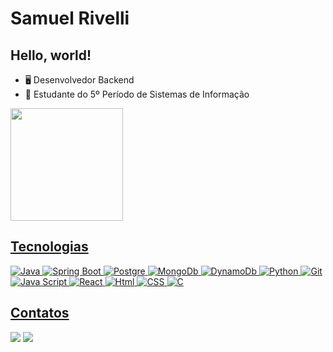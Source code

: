 # Samuel Rivelli

## Hello, world!

- 🖥️ Desenvolvedor Backend
- 📖 Estudante do 5º Período de Sistemas de Informação

<div>
<a href="https://github.com/samuelrivelli">
<img loading="lazy" height="180em" src="https://github-readme-stats.vercel.app/api/top-langs/?username=samuelrivelli&layout=compact&langs_count=7&theme=dracula"/>

</div>

## Tecnologias

![Java](https://img.shields.io/badge/Java-ED8B00?style=for-the-badge&logo=openjdk&logoColor=white)
![Spring Boot](https://img.shields.io/badge/Spring%20Boot-6DB33F.svg?style=for-the-badge&logo=Spring-Boot&logoColor=white)
![Postgre](https://img.shields.io/badge/PostgreSQL-4169E1.svg?style=for-the-badge&logo=PostgreSQL&logoColor=white)
![MongoDb](https://img.shields.io/badge/MongoDB-47A248.svg?style=for-the-badge&logo=MongoDB&logoColor=white)
![DynamoDb](https://img.shields.io/badge/Amazon%20DynamoDB-4053D6.svg?style=for-the-badge&logo=Amazon-DynamoDB&logoColor=white)
![Python](https://img.shields.io/badge/python-3670A0?style=for-the-badge&logo=python&logoColor=ffdd54)
![Git](https://img.shields.io/badge/Git-F05032.svg?style=for-the-badge&logo=Git&logoColor=white)
![Java Script](https://img.shields.io/badge/JavaScript-F7DF1E.svg?style=for-the-badge&logo=JavaScript&logoColor=black)
![React](https://img.shields.io/badge/React-61DAFB.svg?style=for-the-badge&logo=React&logoColor=black)
![Html](https://img.shields.io/badge/HTML5-E34F26.svg?style=for-the-badge&logo=HTML5&logoColor=white)
![CSS](https://img.shields.io/badge/CSS3-1572B6.svg?style=for-the-badge&logo=CSS3&logoColor=white)
![C](https://img.shields.io/badge/C-00599C?style=for-the-badge&logo=c&logoColor=white)

## Contatos
<div>
<a href="https://br.linkedin.com/in/samuel-rivelli-59abb9238?trk=people-guest_people_search-card" target="_blank"><img loading="lazy" src="https://img.shields.io/badge/-LinkedIn-%230077B5?style=for-the-badge&logo=linkedin&logoColor=white" target="_blank"></a>
<a href = "mailto:contato@samuelmagrivelli@gmail.com"><img loading="lazy" src="https://img.shields.io/badge/Gmail-D14836?style=for-the-badge&logo=gmail&logoColor=white" target="_blank"></a>
</div>
